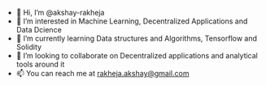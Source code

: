 - 👋 Hi, I’m @akshay-rakheja
- 👀 I’m interested in Machine Learning, Decentralized Applications and Data Dcience
- 🌱 I’m currently learning Data structures and Algorithms, Tensorflow and Solidity
- 💞️ I’m looking to collaborate on Decentralized applications and analytical tools around it
- 📫 You can reach me at rakheja.akshay@gmail.com

<!---
akshay-rakheja/akshay-rakheja is a ✨ special ✨ repository because its `README.md` (this file) appears on your GitHub profile.
You can click the Preview link to take a look at your changes.
--->
